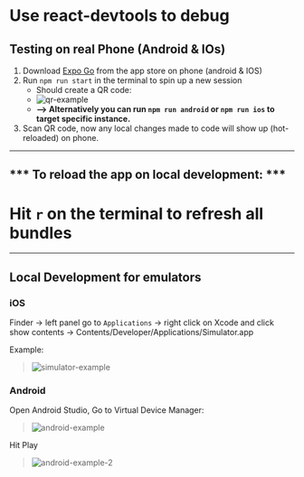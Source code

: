 
# Use react-devtools to debug

## Testing on real Phone (Android & IOs)

1. Download [Expo Go](https://expo.dev/) from the app store on phone (android & IOS)
2. Run `npm run start` in the terminal to spin up a new session
    - Should create a QR code:
    - ![qr-example](https://user-images.githubusercontent.com/23458977/233207527-3e7b3f9e-99c1-491e-b93d-3fd4220b523e.png)
    - **--> Alternatively you can run `npm run android` or `npm run ios` to target specific instance.**
3. Scan QR code, now any local changes made to code will show up (hot-reloaded) on phone.

---

## *** To reload the app on local development: ***

# Hit `r` on the terminal to refresh all bundles

---

## Local Development for emulators

### iOS

Finder -> left panel go to `Applications` -> right click on Xcode and click show contents -> Contents/Developer/Applications/Simulator.app

Example:
>![simulator-example](https://user-images.githubusercontent.com/23458977/233231102-006384cd-2641-4da1-969d-a787217afc17.png)

### Android

Open Android Studio, Go to Virtual Device Manager:
>![android-example](https://user-images.githubusercontent.com/23458977/233778410-3a562aed-b72e-40da-adff-63281f1bd208.png)

Hit Play
>![android-example-2](https://user-images.githubusercontent.com/23458977/233778486-045e69e8-2d35-4a63-9e0c-f23983a5f5a9.png)